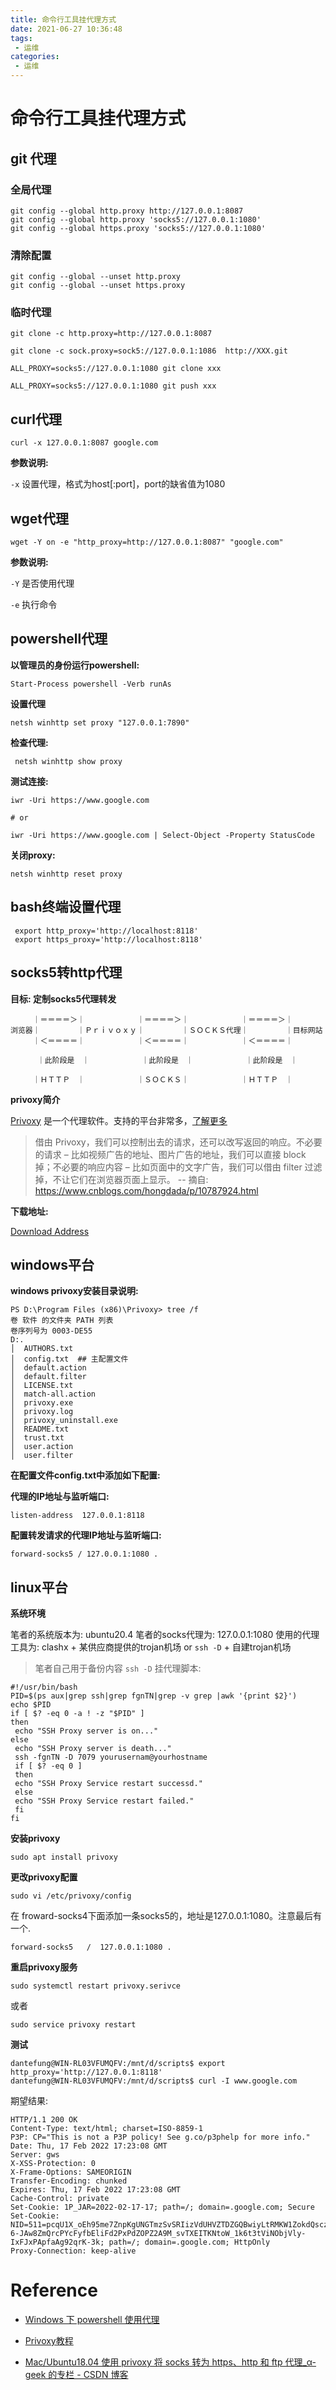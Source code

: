 ```yaml
---
title: 命令行工具挂代理方式
date: 2021-06-27 10:36:48
tags:
 - 运维
categories:
 - 运维
---
```


# 命令行工具挂代理方式

## git 代理

### 全局代理
```
git config --global http.proxy http://127.0.0.1:8087
git config --global http.proxy 'socks5://127.0.0.1:1080'
git config --global https.proxy 'socks5://127.0.0.1:1080'
```
### 清除配置

```
git config --global --unset http.proxy
git config --global --unset https.proxy
```

### 临时代理
```
git clone -c http.proxy=http://127.0.0.1:8087  

git clone -c sock.proxy=sock5://127.0.0.1:1086  http://XXX.git

ALL_PROXY=socks5://127.0.0.1:1080 git clone xxx

ALL_PROXY=socks5://127.0.0.1:1080 git push xxx

```

## curl代理

```
curl -x 127.0.0.1:8087 google.com
```

**参数说明:**

`-x`  设置代理，格式为host[:port]，port的缺省值为1080

## wget代理

```
wget -Y on -e "http_proxy=http://127.0.0.1:8087" "google.com"
```

**参数说明:**

`-Y`  是否使用代理

`-e`  执行命令

## powershell代理

**以管理员的身份运行powershell:**

```
Start-Process powershell -Verb runAs
```

**设置代理**

```
netsh winhttp set proxy "127.0.0.1:7890"
```

**检查代理:**

```
 netsh winhttp show proxy
```
**测试连接:**

```
iwr -Uri https://www.google.com

# or

iwr -Uri https://www.google.com | Select-Object -Property StatusCode
```

**关闭proxy:**

```
netsh winhttp reset proxy
```

## bash终端设置代理

```
 export http_proxy='http://localhost:8118'
 export https_proxy='http://localhost:8118'
```




## socks5转http代理

**目标: 定制socks5代理转发**

```
　　　｜＝＝＝＝＞｜　　　　　　　｜＝＝＝＝＞｜　　　　　　　｜＝＝＝＝＞｜
浏览器｜　　　　　｜Ｐｒｉｖｏｘｙ｜　　　　　｜ＳＯＣＫＳ代理｜　　　　　｜目标网站
　　　｜＜＝＝＝＝｜　　　　　　　｜＜＝＝＝＝｜　　　　　　　｜＜＝＝＝＝｜

      ｜此阶段是　｜　　　　　　　｜此阶段是　｜　　　　　　　｜此阶段是　｜

　　　｜ＨＴＴＰ　｜　　　　　　　｜ＳＯＣＫＳ｜　　　　　　　｜ＨＴＴＰ　｜
```

**privoxy简介**

[Privoxy](https://www.privoxy.org/faq/installation.html#WHICHOS) 是一个代理软件。支持的平台非常多，[了解更多](https://www.privoxy.org)
> 借由 Privoxy，我们可以控制出去的请求，还可以改写返回的响应。不必要的请求 – 比如视频广告的地址、图片广告的地址，我们可以直接 block 掉；不必要的响应内容 – 比如页面中的文字广告，我们可以借由 filter 过滤掉，不让它们在浏览器页面上显示。
> -- 摘自: https://www.cnblogs.com/hongdada/p/10787924.html

**下载地址:**

[Download Address](https://sourceforge.net/projects/ijbswa/files/Win32/)


## windows平台

**windows privoxy安装目录说明:**

```
PS D:\Program Files (x86)\Privoxy> tree /f
卷 软件 的文件夹 PATH 列表
卷序列号为 0003-DE55
D:.
│  AUTHORS.txt
│  config.txt  ## 主配置文件
│  default.action
│  default.filter
│  LICENSE.txt
│  match-all.action
│  privoxy.exe
│  privoxy.log
│  privoxy_uninstall.exe
│  README.txt
│  trust.txt
│  user.action
│  user.filter
```

**在配置文件config.txt中添加如下配置:**

**代理的IP地址与监听端口:**

```
listen-address  127.0.0.1:8118
```

**配置转发请求的代理IP地址与监听端口:**

```
forward-socks5 / 127.0.0.1:1080 .
```
## linux平台

**系统环境**

笔者的系统版本为: ubuntu20.4
笔者的socks代理为: 127.0.0.1:1080
使用的代理工具为: clashx + 某供应商提供的trojan机场 or `ssh -D` + 自建trojan机场


> 笔者自己用于备份内容
`ssh -D` 挂代理脚本:

```
#!/usr/bin/bash
PID=$(ps aux|grep ssh|grep fgnTN|grep -v grep |awk '{print $2}')
echo $PID
if [ $? -eq 0 -a ! -z "$PID" ]
then
 echo "SSH Proxy server is on..."
else
 echo "SSH Proxy server is death..."
 ssh -fgnTN -D 7079 yourusernam@yourhostname
 if [ $? -eq 0 ]
 then
 echo "SSH Proxy Service restart successd."
 else
 echo "SSH Proxy Service restart failed."
 fi
fi
```

**安装privoxy**

```
sudo apt install privoxy
```

**更改privoxy配置**

```
sudo vi /etc/privoxy/config
```
在 froward-socks4下面添加一条socks5的，地址是127.0.0.1:1080。注意最后有一个.
```
forward-socks5   /  127.0.0.1:1080 .
```

**重启privoxy服务**

```
sudo systemctl restart privoxy.serivce
```
或者
```
sudo service privoxy restart
```

**测试**

```
dantefung@WIN-RL03VFUMQFV:/mnt/d/scripts$ export http_proxy='http://127.0.0.1:8118'
dantefung@WIN-RL03VFUMQFV:/mnt/d/scripts$ curl -I www.google.com
```

期望结果:

```
HTTP/1.1 200 OK
Content-Type: text/html; charset=ISO-8859-1
P3P: CP="This is not a P3P policy! See g.co/p3phelp for more info."
Date: Thu, 17 Feb 2022 17:23:08 GMT
Server: gws
X-XSS-Protection: 0
X-Frame-Options: SAMEORIGIN
Transfer-Encoding: chunked
Expires: Thu, 17 Feb 2022 17:23:08 GMT
Cache-Control: private
Set-Cookie: 1P_JAR=2022-02-17-17; path=/; domain=.google.com; Secure
Set-Cookie: NID=511=pcqU1X_oEh95me7ZnpKgUNGTmzSvSRIizVdUHVZTDZGQBwiyLtRMKW1ZokdQsczrA0TeX8EmEV2OpihlqPgK-6-JAw8ZmQrcPYcFyfbEliFd2PxPdZOPZ2A9M_svTXEITKNtoW_1k6t3tViNObjVly-IxFJxPApfaAg92qrK-3k; path=/; domain=.google.com; HttpOnly
Proxy-Connection: keep-alive
```




# Reference

- [Windows 下 powershell 使用代理](https://www.jianshu.com/p/e2a144e42bf9)

- [Privoxy教程](https://web.archive.org/web/20220106110033/https://www.cnblogs.com/hongdada/p/10787924.html)

- [Mac/Ubuntu18.04 使用 privoxy 将 socks 转为 https、http 和 ftp 代理_α-geek 的专栏 - CSDN 博客](https://blog.csdn.net/gongchenyu/article/details/80482981)



